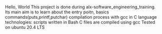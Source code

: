 Hello, World
This project is done during alx-software_engineering_training. Its main aim is to learn about the entry poitn, basics commands(puts,printf,putchar) compilation process with gcc in C language
technologies:
scripts written in Bash
C files are compiled using gcc
Tested on ubuntu 20.4 LTS

